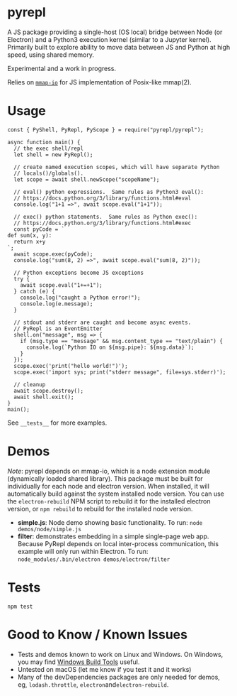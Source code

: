 # pyrepl

A JS package providing a single-host (OS local) bridge between Node (or Electron) and a Python3 execution kernel (similar to a Jupyter kernel). Primarily built to explore ability to move data between JS and Python at high speed, using shared memory.

Experimental and a work in progress.

Relies on [`mmap-io`](https://github.com/ozra/mmap-io) for JS implementation of Posix-like mmap(2).

# Usage

```
const { PyShell, PyRepl, PyScope } = require("pyrepl/pyrepl");

async function main() {
  // the exec shell/repl
  let shell = new PyRepl();

  // create named execution scopes, which will have separate Python
  // locals()/globals().
  let scope = await shell.newScope("scopeName");

  // eval() python expressions.  Same rules as Python3 eval():
  // https://docs.python.org/3/library/functions.html#eval
  console.log("1+1 =>", await scope.eval("1+1"));

  // exec() python statements.  Same rules as Python exec():
  // https://docs.python.org/3/library/functions.html#exec
  const pyCode = `
def sum(x, y):
  return x+y
`;
  await scope.exec(pyCode);
  console.log("sum(8, 2) =>", await scope.eval("sum(8, 2)"));

  // Python exceptions become JS exceptions
  try {
    await scope.eval("1+=+1");
  } catch (e) {
    console.log("caught a Python error!");
    console.log(e.message);
  }

  // stdout and stderr are caught and become async events.
  // PyRepl is an EventEmitter
  shell.on("message", msg => {
    if (msg.type == "message" && msg.content_type == "text/plain") {
      console.log(`Python IO on ${msg.pipe}: ${msg.data}`);
    }
  });
  scope.exec('print("hello world!")');
  scope.exec('import sys; print("stderr message", file=sys.stderr)');

  // cleanup
  await scope.destroy();
  await shell.exit();
}
main();
```

See `__tests__` for more examples.

# Demos

_Note_: pyrepl depends on mmap-io, which is a node extension module (dynamically loaded shared library). This package must be built for individually for each node and electron version. When installed, it will automatically build against the system installed node version. You can use the `electron-rebuild` NPM script to rebuild it for the installed electron version, or `npm rebuild` to rebuild for the installed node version.

* **simple.js**: Node demo showing basic functionality. To run: `node demos/node/simple.js`
* **filter**: demonstrates embedding in a simple single-page web app. Because PyRepl depends on local inter-process communication, this example will only run within Electron. To run:
  `node_modules/.bin/electron demos/electron/filter`

# Tests

```
npm test
```

# Good to Know / Known Issues

* Tests and demos known to work on Linux and Windows. On Windows, you may find [Windows Build Tools](https://www.npmjs.com/package/windows-build-tools) useful.
* Untested on macOS (let me know if you test it and it works)
* Many of the devDependencies packages are only needed for demos, eg, `lodash.throttle`, `electron`and`electron-rebuild`.
